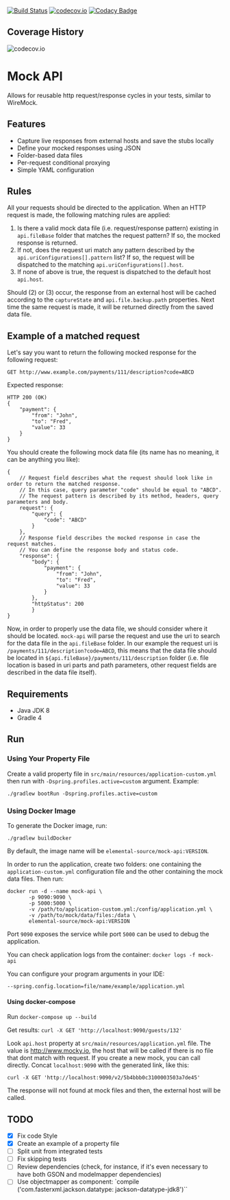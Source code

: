[![Build Status](https://travis-ci.org/elemental-source/mock-api.svg?branch=master)](https://travis-ci.org/elemental-source/mock-api)
[![codecov.io](https://codecov.io/github/elemental-source/mock-api/coverage.svg?branch=master)](https://codecov.io/github/elemental-source/mock-api?branch=master)
[![Codacy Badge](https://api.codacy.com/project/badge/Grade/2be4911c74b14b68a37e78ca4c2c8273)](https://www.codacy.com/app/elemental-source/mock-api?utm_source=github.com&amp;utm_medium=referral&amp;utm_content=elemental-source/mock-api&amp;utm_campaign=Badge_Grade)

## Coverage History
![codecov.io](https://codecov.io/github/elemental-source/mock-api/branch.svg?branch=master)

# Mock API

Allows for reusable http request/response cycles in your tests, similar to WireMock.

## Features

* Capture live responses from external hosts and save the stubs locally
* Define your mocked responses using JSON
* Folder-based data files
* Per-request conditional proxying
* Simple YAML configuration

## Rules

All your requests should be directed to the application. When an HTTP request is made, the following matching rules are applied:

1. Is there a valid mock data file (i.e. request/response pattern) existing in `api.fileBase` folder that matches the request pattern? If so, the mocked response is returned. 
2. If not, does the request uri match any pattern described by the `api.uriConfigurations[].pattern` list? If so, the request will be dispatched to the matching `api.uriConfigurations[].host`.
3. If none of above is true, the request is dispatched to the default host `api.host`.

Should (2) or (3) occur, the response from an external host will be cached according to the `captureState` and `api.file.backup.path` properties. Next time the same request is made, it will be returned directly from the saved data file.

## Example of a matched request

Let's say you want to return the following mocked response for the following request: 

```
GET http://www.example.com/payments/111/description?code=ABCD
```

Expected response:

```
HTTP 200 (OK)
{
    "payment": {
        "from": "John",
        "to": "Fred",
        "value": 33
    }
}
```

You should create the following mock data file (its name has no meaning, it can be anything you like):

```
{
    // Request field describes what the request should look like in order to return the matched response.
    // In this case, query parameter "code" should be equal to "ABCD".
    // The request pattern is described by its method, headers, query parameters and body.
    request": {
        "query": {
            "code": "ABCD"
        }
    },
    // Response field describes the mocked response in case the request matches.
    // You can define the response body and status code.
    "response": {
        "body": {
            "payment": {
                "from": "John",
                "to": "Fred",
                "value": 33
            }
        },
        "httpStatus": 200
        }
}
```

Now, in order to properly use the data file, we should consider where it should be located. `mock-api` will parse the request and use the uri to search for the data file in the `api.fileBase` folder. In our example the request uri is `/payments/111/description?code=ABCD`, this means that the data file should be located in `${api.fileBase}/payments/111/description` folder (i.e. file location is based in uri parts and path parameters, other request fields are described in the data file itself). 

## Requirements

* Java JDK 8
* Gradle 4

## Run

### Using Your Property File
Create a valid property file in `src/main/resources/application-custom.yml` then run with `-Dspring.profiles.active=custom` argument. Example:

```shell
./gradlew bootRun -Dspring.profiles.active=custom
```

### Using Docker Image
To generate the Docker image, run: 

```shell
./gradlew buildDocker
```

By default, the image name will be `elemental-source/mock-api:VERSION`.

In order to run the application, create two folders: one containing the `application-custom.yml` configuration file and the other containing the mock data files. Then run:

```shell
docker run -d --name mock-api \
       -p 9090:9090 \
       -p 5000:5000 \
       -v /path/to/application-custom.yml:/config/application.yml \
       -v /path/to/mock/data/files:/data \
       elemental-source/mock-api:VERSION
```

Port `9090` exposes the service while port `5000` can be used to debug the application.

You can check application logs from the container: `docker logs -f mock-api`

You can configure your program arguments in your IDE:
```
--spring.config.location=file/name/example/application.yml
```

#### Using docker-compose

Run `docker-compose up --build`

Get results: `curl -X GET 'http://localhost:9090/guests/132'`

Look `api.host` property at `src/main/resources/application.yml` file.
The value is http://www.mocky.io, the host that will be called if there is no file that dont match with request.
If you create a new mock, you can call directly. Concat `localhost:9090` with the generated link, like this:

```shell
curl -X GET 'http://localhost:9090/v2/5b4bbb0c3100003503a7de45'
```

The response will not found at mock files and then, the external host will be called.

## TODO

- [X] Fix code Style
- [x] Create an example of a property file
- [ ] Split unit from integrated tests
- [ ] Fix skipping tests
- [ ] Review dependencies (check, for instance, if it's even necessary to have both GSON and modelmapper dependencies)
- [ ] Use objectmapper as component: `compile ('com.fasterxml.jackson.datatype: jackson-datatype-jdk8')``
